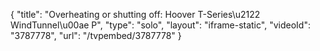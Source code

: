 {
    "title": "Overheating or shutting off: Hoover  T-Series\u2122 WindTunnel\u00ae P",
    "type": "solo",
    "layout": "iframe-static",
    "videoId": "3787778",
    "url": "\/tvpembed\/3787778"
}